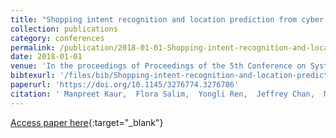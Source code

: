 ```yaml
---
title: "Shopping intent recognition and location prediction from cyber-physical activities via wi-fi logs"
collection: publications
category: conferences
permalink: /publication/2018-01-01-Shopping-intent-recognition-and-location-prediction-from-cyber-physical-activities-via-wi-fi-logs
date: 2018-01-01
venue: 'In the proceedings of Proceedings of the 5th Conference on Systems for Built Environments, BuildSys 2018, Shenzen, China, November 07-08, 2018'
bibtexurl: '/files/bib/Shopping-intent-recognition-and-location-prediction-from-cyber-physical-activities-via-wi-fi-logs.bib'
paperurl: 'https://doi.org/10.1145/3276774.3276786'
citation: ' Manpreet Kaur,  Flora Salim,  Yongli Ren,  Jeffrey Chan,  Martin Tomko,  Mark Sanderson, &quot;Shopping intent recognition and location prediction from cyber-physical activities via wi-fi logs.&quot; In the proceedings of Proceedings of the 5th Conference on Systems for Built Environments, BuildSys 2018, Shenzen, China, November 07-08, 2018, 2018.'
---
```

[Access paper here](https://doi.org/10.1145/3276774.3276786){:target="_blank"}
